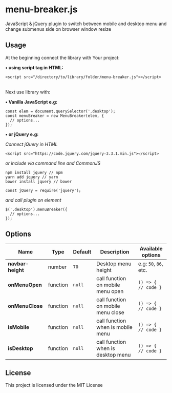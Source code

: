 # menu-breaker.js

JavaScript & jQuery plugin to switch between mobile and desktop menu and change submenus side on browser window resize

## Usage
At the beginning connect the library with Your project:

**&bull; using script tag in HTML:**
```
<script src="/directory/to/library/folder/menu-breaker.js"></script>
```

<br>
Next use library with:

**&bull; Vanilla JavaScript e.g:**
```
const elem = document.querySelector('.desktop');
const menuBreaker = new MenuBreaker(elem, {
  // options...
});
```

**&bull; or jQuery e.g:**

*Connect jQuery in HTML*
```
<script src="https://code.jquery.com/jquery-3.3.1.min.js"></script>
```

*or include via command line and CommonJS*
```
npm install jquery // npm
yarn add jquery // yarn
bower install jquery // bower
```

```
const jQuery = require('jquery');
```

*and call plugin on element*
```
$('.desktop').menuBreaker({
  // options...
});
```

## Options
Name | Type | Default | Description | Available options
-|-|-|-|-
**navbar-height** | number | `70` | Desktop menu height | e.g: `50`, `86`, etc.
**onMenuOpen** | function | `null` | call function on mobile menu open | `() => { // code }`
**onMenuClose** | function | `null` | call function on mobile menu close | `() => { // code }`
**isMobile** | function | `null` | call function when is mobile menu | `() => { // code }`
**isDesktop** | function | `null` | call function when is desktop menu | `() => { // code }`

## License
This project is licensed under the MIT License
